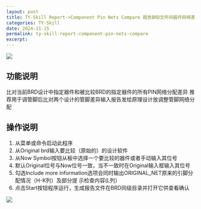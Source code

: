 ```yaml
---
layout: post
title: TY-Skill Report->Component Pin Nets Compare 报告BRD文件间器件网络差异情况
categories: TY-Skill
date: 2024-11-15
permalink: ty-skill-report-component-pin-nets-compare
excerpt: 
---
```


![](https://tiny-yhw.github.io//images/TY-skill/report-component-pin-nets-compare1.png)

## 功能说明

比对当前BRD设计中指定器件和被比较BRD的指定器件的所有PIN网络分配差异
推荐用于调管脚后比对两个设计的管脚差异输入报告发给原理设计放调整管脚网络分配

## 操作说明

1. 从菜单或命令启动此程序
2. 从Original brd输入要比较（原始的）的设计软件
3. 从Now Symbol按钮从板中选择一个要比较的器件或者手动输入其位号
4. 默认Original位号与Now位号一致，当不一致时在Original输入框输入其位号
5. 勾选Include more information选项会同时输出ORIGINAL_NET原来的引脚分配情况（H-K列）及部分提
示检查内容(L列）
6. 点击Start按钮程序运行，生成报告文件在BRD同级目录并打开它供查看确认

![](https://tiny-yhw.github.io//images/TY-skill/report-component-pin-nets-compare2.png)